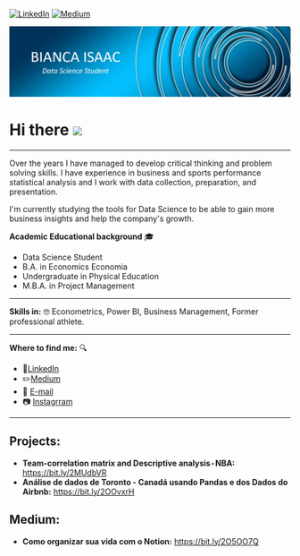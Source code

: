 [![LinkedIn](https://img.shields.io/badge/LinkedIn-biancaisaac-blue.svg)](https://www.linkedin.com/in/bianca-rodrigues-isaac/) [![Medium](https://img.shields.io/badge/Medium-biancaisaac-green)](https://biancarisaac.medium.com/)


<p align="center">
  <img src="https://github.com/bianca-isaac/Portfolio/blob/main/Capa_github.jpg" >
</p>

# Hi there <img src="https://raw.githubusercontent.com/iampavangandhi/iampavangandhi/master/gifs/Hi.gif" width="30px"></h2> 

---


Over the years I have managed to develop critical thinking and problem solving skills.
I have experience in business and sports performance statistical analysis and I work with data collection, preparation, and presentation.


I'm currently studying the tools for Data Science to be able to gain more business insights and help the company's growth.


**Academic Educational background** 🎓
* Data Science Student 
* B.A. in Economics Economia
* Undergraduate in Physical Education
* M.B.A. in Project Management 

---

**Skills in:** 🤓 
Econometrics, Power BI, Business Management, Former professional athlete.

---

**Where to find me:** 🔍
* :briefcase:[LinkedIn](https://www.linkedin.com/in/bianca-rodrigues-isaac/)
* :pencil2:[Medium](https://biancarisaac.medium.com/) 
* :email: [E-mail](biancarisaac@gmail.com)
* :camera: [Instagrram](https://biancarisaac.medium.com/)

---

## Projects:

* **Team-correlation matrix and Descriptive analysis - NBA:** https://bit.ly/2MUdbVR
* **Análise de dados de Toronto - Canadá usando Pandas e dos Dados do Airbnb:** https://bit.ly/2OOvxrH



## Medium:
* **Como organizar sua vida com o Notion:** https://bit.ly/2O5OO7Q
